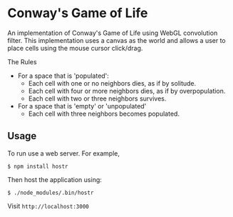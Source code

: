 # Conway's Game of Life

An implementation of Conway's Game of Life using WebGL convolution filter.  This implementation uses a canvas as the world and allows a user to place cells using the mouse cursor click/drag.  

The Rules

* For a space that is 'populated':
  * Each cell with one or no neighbors dies, as if by solitude.
  * Each cell with four or more neighbors dies, as if by overpopulation.
  * Each cell with two or three neighbors survives.
* For a space that is 'empty' or 'unpopulated'
  * Each cell with three neighbors becomes populated.


## Usage

To run use a web server.  For example,

```
$ npm install hostr
```

Then host the application using:

```
$ ./node_modules/.bin/hostr
```

Visit `http://localhost:3000`
